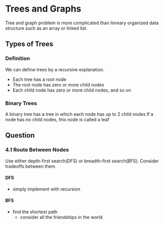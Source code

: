 # Trees and Graphs
Tree and graph problem is more complicated than linreary organized data structure such as an array or linked list.

## Types of Trees
### Definition
We can define trees by a recursive explanation.
- Each tree has a root node
- The root node has zero or more child nodes
- Each child node has zero or more child nodes, and so on

### Binary Trees
A binary tree has a tree in which each node has up to 2 child nodes
If a node has no child nodes, this node is called a leaf

## Question
### 4.1 Route Between Nodes
Use either depth-first search(DFS) or breadth-first search(BFS).
Consider tradeoffs between them

#### DFS
- simply implement with recursion

#### BFS
- find the shortest path
  - consider all the friendships in the world
  